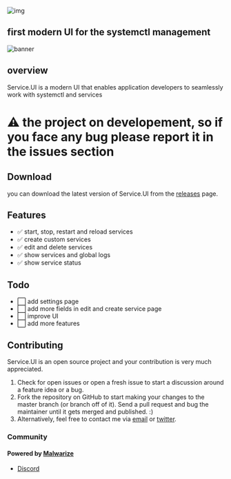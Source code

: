 ![img](https://github.com/Malwarize/Service.UI/assets/130087473/124d1491-527c-42ea-b132-f6b3934a106e)


## first modern UI for the systemctl management



![banner](https://github.com/Malwarize/Service.UI/assets/130087473/7cc901f6-7613-4949-afef-279ac5e20d49)


## overview
Service.UI is a modern UI that enables application developers to seamlessly work with systemctl and services

# ⚠️ the project on developement, so if you face any bug please report it in the issues section
## Download
you can download the latest version of Service.UI from the [releases](https://github.com/Malwarize/Service.UI/releases/latest) page.

## Features
*  ✅ start, stop, restart and reload services
*  ✅ create custom services
*  ✅ edit and delete services
*  ✅  show services and global logs
*  ✅ show service status

## Todo
* ⬜  add settings page
* ⬜  add more fields in edit and create service page
* ⬜  improve UI
* ⬜  add more features

## Contributing
Service.UI is an open source project and your contribution is very much appreciated.
1. Check for open issues or open a fresh issue to start a discussion around a feature idea or a bug.
2. Fork the repository on GitHub to start making your changes to the master branch (or branch off of it).
   Send a pull request and bug the maintainer until it gets merged and published. :)
3. Alternatively, feel free to contact me via [email](mailto:aliawada127001@outlook.com) or [twitter](https://x.com/XORbit_01).

### Community
#### Powered by [Malwarize](https://malwarize.live)
- [Discord](https://discord.gg/g9y7D3xCab)
